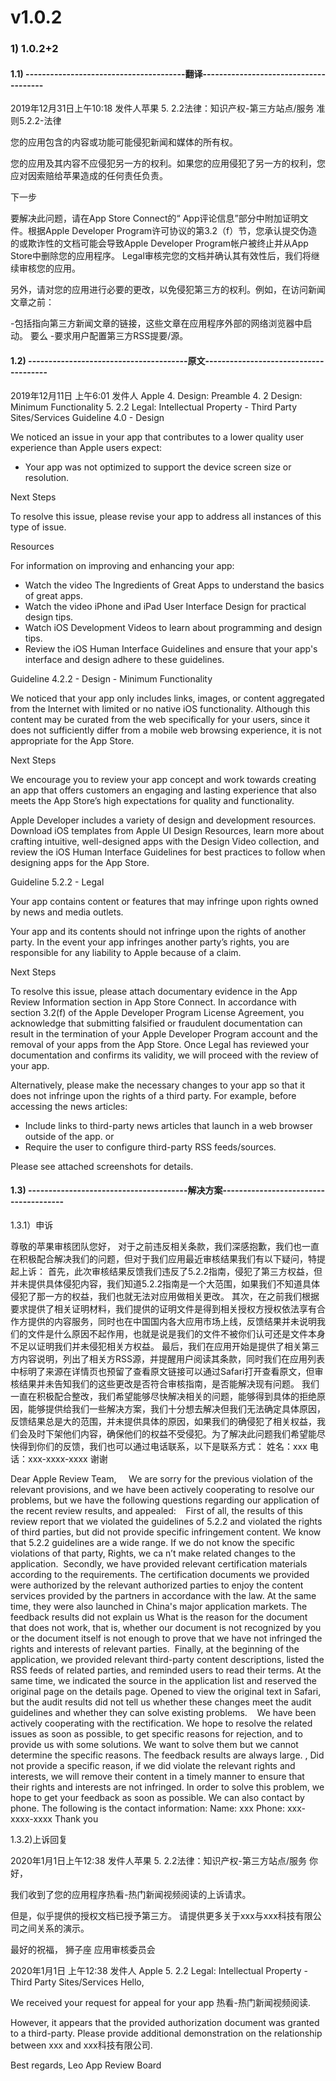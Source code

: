 # v1.0.2
### 1) 1.0.2+2
#### 1.1) ---------------------------------------翻译-------------------------------------- 
2019年12月31日上午10:18
发件人苹果
5. 2.2法律：知识产权-第三方站点/服务
准则5.2.2-法律


您的应用包含的内容或功能可能侵犯新闻和媒体的所有权。

您的应用及其内容不应侵犯另一方的权利。如果您的应用侵犯了另一方的权利，您应对因索赔给苹果造成的任何责任负责。

下一步

要解决此问题，请在App Store Connect的“ App评论信息”部分中附加证明文件。根据Apple Developer Program许可协议的第3.2（f）节，您承认提交伪造的或欺诈性的文档可能会导致Apple Developer Program帐户被终止并从App Store中删除您的应用程序。 Legal审核完您的文档并确认其有效性后，我们将继续审核您的应用。

另外，请对您的应用进行必要的更改，以免侵犯第三方的权利。例如，在访问新闻文章之前：

-包括指向第三方新闻文章的链接，这些文章在应用程序外部的网络浏览器中启动。
要么
-要求用户配置第三方RSS提要/源。


#### 1.2) ---------------------------------------原文-------------------------------------- 
2019年12月11日 上午6:01
发件人 Apple
4. Design: Preamble
4. 2 Design: Minimum Functionality
5. 2.2 Legal: Intellectual Property - Third Party Sites/Services
Guideline 4.0 - Design


We noticed an issue in your app that contributes to a lower quality user experience than Apple users expect:

- Your app was not optimized to support the device screen size or resolution. 

Next Steps

To resolve this issue, please revise your app to address all instances of this type of issue.

Resources

For information on improving and enhancing your app:

- Watch the video The Ingredients of Great Apps to understand the basics of great apps.
- Watch the video iPhone and iPad User Interface Design for practical design tips.
- Watch iOS Development Videos to learn about programming and design tips.
- Review the iOS Human Interface Guidelines and ensure that your app's interface and design adhere to these guidelines.

Guideline 4.2.2 - Design - Minimum Functionality


We noticed that your app only includes links, images, or content aggregated from the Internet with limited or no native iOS functionality. Although this content may be curated from the web specifically for your users, since it does not sufficiently differ from a mobile web browsing experience, it is not appropriate for the App Store.

Next Steps

We encourage you to review your app concept and work towards creating an app that offers customers an engaging and lasting experience that also meets the App Store’s high expectations for quality and functionality.

Apple Developer includes a variety of design and development resources. Download iOS templates from Apple UI Design Resources, learn more about crafting intuitive, well-designed apps with the Design Video collection, and review the iOS Human Interface Guidelines for best practices to follow when designing apps for the App Store.

Guideline 5.2.2 - Legal


Your app contains content or features that may infringe upon rights owned by news and media outlets.

Your app and its contents should not infringe upon the rights of another party. In the event your app infringes another party’s rights, you are responsible for any liability to Apple because of a claim.

Next Steps

To resolve this issue, please attach documentary evidence in the App Review Information section in App Store Connect. In accordance with section 3.2(f) of the Apple Developer Program License Agreement, you acknowledge that submitting falsified or fraudulent documentation can result in the termination of your Apple Developer Program account and the removal of your apps from the App Store. Once Legal has reviewed your documentation and confirms its validity, we will proceed with the review of your app.

Alternatively, please make the necessary changes to your app so that it does not infringe upon the rights of a third party. For example, before accessing the news articles:

- Include links to third-party news articles that launch in a web browser outside of the app.
or
- Require the user to configure third-party RSS feeds/sources.

Please see attached screenshots for details.
#### 1.3) ---------------------------------------解决方案-------------------------------------- 

1.3.1）申诉    

尊敬的苹果审核团队您好，
    对于之前违反相关条款，我们深感抱歉，我们也一直在积极配合解决我们的问题，但对于我们应用最近审核结果我们有以下疑问，特提起上诉：
   首先，此次审核结果反馈我们违反了5.2.2指南，侵犯了第三方权益，但并未提供具体侵犯内容，我们知道5.2.2指南是一个大范围，如果我们不知道具体侵犯了那一方的权益，我们也就无法对应用做相关更改。
 其次，在之前我们根据要求提供了相关证明材料，我们提供的证明文件是得到相关授权方授权依法享有合作方提供的内容服务，同时也在中国国内各大应用市场上线，反馈结果并未说明我们的文件是什么原因不起作用，也就是说是我们的文件不被你们认可还是文件本身不足以证明我们并未侵犯相关方权益。
 最后，我们在应用开始是提供了相关第三方内容说明，列出了相关方RSS源，并提醒用户阅读其条款，同时我们在应用列表中标明了来源在详情页也预留了查看原文链接可以通过Safari打开查看原文，但审核结果并未告知我们的这些更改是否符合审核指南，是否能解决现有问题。
   我们一直在积极配合整改，我们希望能够尽快解决相关的问题，能够得到具体的拒绝原因，能够提供给我们一些解决方案，我们十分想去解决但我们无法确定具体原因，反馈结果总是大的范围，并未提供具体的原因，如果我们的确侵犯了相关权益，我们会及时下架他们内容，确保他们的权益不受侵犯。为了解决此问题我们希望能尽快得到你们的反馈，我们也可以通过电话联系，以下是联系方式：
姓名：xxx
电话：xxx-xxxx-xxxx
谢谢

Dear Apple Review Team,
    We are sorry for the previous violation of the relevant provisions, and we have been actively cooperating to resolve our problems, but we have the following questions regarding our application of the recent review results, and appealed:
   First of all, the results of this review report that we violated the guidelines of 5.2.2 and violated the rights of third parties, but did not provide specific infringement content. We know that 5.2.2 guidelines are a wide range. If we do not know the specific violations of that party, Rights, we ca n’t make related changes to the application.
 Secondly, we have provided relevant certification materials according to the requirements. The certification documents we provided were authorized by the relevant authorized parties to enjoy the content services provided by the partners in accordance with the law. At the same time, they were also launched in China's major application markets. The feedback results did not explain us What is the reason for the document that does not work, that is, whether our document is not recognized by you or the document itself is not enough to prove that we have not infringed the rights and interests of relevant parties.
 Finally, at the beginning of the application, we provided relevant third-party content descriptions, listed the RSS feeds of related parties, and reminded users to read their terms. At the same time, we indicated the source in the application list and reserved the original page on the details page. Opened to view the original text in Safari, but the audit results did not tell us whether these changes meet the audit guidelines and whether they can solve existing problems.
   We have been actively cooperating with the rectification. We hope to resolve the related issues as soon as possible, to get specific reasons for rejection, and to provide us with some solutions. We want to solve them but we cannot determine the specific reasons. The feedback results are always large. , Did not provide a specific reason, if we did violate the relevant rights and interests, we will remove their content in a timely manner to ensure that their rights and interests are not infringed. In order to solve this problem, we hope to get your feedback as soon as possible. We can also contact by phone. The following is the contact information:
Name: xxx
Phone: xxx-xxxx-xxxx
Thank you

1.3.2)上诉回复    
 
2020年1月1日上午12:38
发件人苹果
5. 2.2法律：知识产权-第三方站点/服务
你好，

我们收到了您的应用程序热看-热门新闻视频阅读的上诉请求。

但是，似乎提供的授权文档已授予第三方。 请提供更多关于xxx与xxx科技有限公司之间关系的演示。

最好的祝福，
狮子座
应用审核委员会

2020年1月1日 上午12:38
发件人 Apple
5. 2.2 Legal: Intellectual Property - Third Party Sites/Services
Hello,

We received your request for appeal for your app 热看-热门新闻视频阅读.

However, it appears that the provided authorization document was granted to a third-party. Please provide additional demonstration on the relationship between xxx and xxx科技有限公司.

Best regards,
Leo
App Review Board
  

